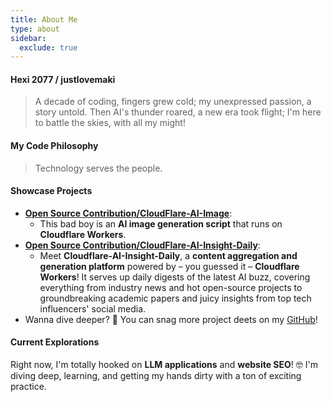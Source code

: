 ```yaml
---
title: About Me
type: about
sidebar:
  exclude: true
---
```

#### Hexi 2077 / justlovemaki
> A decade of coding, fingers grew cold; my unexpressed passion, a story untold.
> Then AI's thunder roared, a new era took flight; I'm here to battle the skies, with all my might!

#### My Code Philosophy
> Technology serves the people.

#### Showcase Projects
*   **[Open Source Contribution/CloudFlare-AI-Image](https://github.com/justlovemaki/CloudFlare-AI-Image)**:
    *   This bad boy is an **AI image generation script** that runs on **Cloudflare Workers**.
*   **[Open Source Contribution/CloudFlare-AI-Insight-Daily](https://github.com/justlovemaki/CloudFlare-AI-Insight-Daily)**:
    *   Meet **Cloudflare-AI-Insight-Daily**, a **content aggregation and generation platform** powered by – you guessed it – **Cloudflare Workers**! It serves up daily digests of the latest AI buzz, covering everything from industry news and hot open-source projects to groundbreaking academic papers and juicy insights from top tech influencers' social media.
*   Wanna dive deeper? 🧐 You can snag more project deets on my [GitHub](https://github.com/justlovemaki)!

#### Current Explorations
Right now, I'm totally hooked on **LLM applications** and **website SEO**! 🤓 I'm diving deep, learning, and getting my hands dirty with a ton of exciting practice.